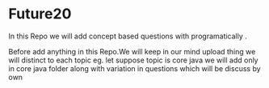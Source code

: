 # Future20
In this Repo we will add concept based questions with programatically .


Before add anything in this Repo.We will keep in our mind upload thing we will distinct to each topic eg. let suppose topic is core java we will add only in core java folder along with variation in questions which will be discuss by own  
